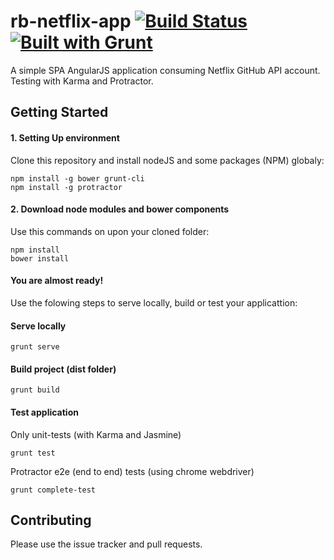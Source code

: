 # rb-netflix-app [![Build Status](https://travis-ci.org/thiagog3/rb-netflix-app.svg?branch=master)](https://travis-ci.org/thiagog3/rb-netflix-app) [![Built with Grunt](https://cdn.gruntjs.com/builtwith.png)](http://gruntjs.com/)
A simple SPA AngularJS application consuming Netflix GitHub API account. Testing with Karma and Protractor.

## Getting Started

#### 1. Setting Up environment

Clone this repository and install nodeJS and some packages (NPM) globaly:

```
npm install -g bower grunt-cli
npm install -g protractor
```

#### 2. Download node modules and bower components

Use this commands on upon your cloned folder:

```
npm install
bower install
```

#### You are almost ready!

Use the folowing steps to serve locally, build or test your applicattion:

#### Serve locally

```
grunt serve
```

#### Build project (dist folder)

```
grunt build
```

#### Test application

Only unit-tests (with Karma and Jasmine)

```
grunt test
```

Protractor e2e (end to end) tests (using chrome webdriver)

```
grunt complete-test
```

## Contributing

Please use the issue tracker and pull requests.
